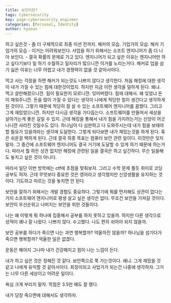 ```yaml
---
title: 보안이란?
tags: Cybersecurity
key: page-cybersecurity_engineer
categories: [Personal, Identity]
author: hyoeun
---
```


하고 싶은것 - 좀 더 구체적으로 최종 미션 전까지.
해커의 모습.
기업가의 모습.
해커 기업가의 모습 - 이거는 어려워보인다.
사업을 하기 위해서는 소프트 엔지니어가 좀 더 나아 보인다. - 결국 확률의 문제로 가고 있다.
엔지니어가 되고 싶은 이유는 엔지니어만 하고 싶다기보다 일 하기 수월하고 일자리가 많으니깐 이거를 노리는거다.
해커로 업을 삼기 싫은 이유는 너무 어렵고 내가 경쟁력이 없을 것 같아서이다.

먹고 사는 걱정을 하면 해커가 되는것도 나쁘지 않다고 생각한다.
처음 해킹에 대한 생각이 내가 가질 수 있는 힘에 대한것이었지. 하지만 지금 이런 생각을 덜하게 된다.
왜냐. 먹고 살만해졌으니깐. 힘이 필요한지 모르니깐. 잊어버렸다. 힘에 대해서.
왜 잊었냐 돈이 채워주니깐. 돈을 많이 가질 수 있다는 생각이 나에게 적당한 힘이 생긴다고 생각하게 된 것이다.
그렇기 때문에 적당히 잘 살 수 있는 소프트웨어 엔지니어를 꿈꿨다.
그리고 그게 재밌었으니깐. 하지만 다시금 생각을 가다듬는다.
소프트웨어를 만들어서 세상을 살아가는게 좋은 길일 수 있지.
근데 해킹을 통해서 내가 힘을 가지려는거는 신앙이 어긋나니깐 사라진 것일수도 있다.
하나님이 다 심판하고 다 도와주시는데 내가 힘을 보태야 할 필요가 있을까라는 생각에 도달한다.
그렇게 되다보면 내가 재밌는것을 하게 된다.
혹은 쉬운걸 택하게 된다.
근데 결국 최종 목표는 컴퓨터 보안 관련 일이다. 이것만은 잊지 말자.
그 중간에 소프트웨어 엔지니어도 결국 거기에 도달할 수 있게 하기 때문에 하는거다.
따라서 뭘 하든 상관 없지만 해킹에 관련된 일을 결국은 하고 싶긴하다.
무슨 일을해도 놓치고 싶은 것이 아니다.

따라서 일단 이번 방학에는 ctf에 초점을 맞춰보자.
그리고 수학 문제 풀듯 취미로 코딩 공부도 하자.
근데 무엇보다 중요한 것은 영어라고 생각했지만 신앙생활을 유지하는 것이다.
기도하고 따르는 것을 놓치면 안 된다.

보안을 잘하기 위해서는 개발 경험도 중요하다.
그렇기에 뭐를 먼저해도 상관이 없다는거지 소프트웨어 엔지니어로 평생 살고 싶은 생각은 없다.
무조건 보안을 가져갈 것이다. 보안이 우선순위고 나머지는 보안을 위한 것들이다.

나는 왜 이렇게 뭐 하나에 집중해서 공부를 하지 못하고 있을까.
하지만 다른 생각으로 성적이 꽤나 잘 나왔다.
나쁘지 않다. 수고했다. 나도 편히 쉬어야 되지 않을까.

보안 공부를 하다가 죽으면 나는 과연 행복할까? 억울하진 않을까?
하나님을 섬기다가 죽으면 행복할까? 억울한 일은 없겠다.

운동은 해야지 그나마 내가 건강해지고 힘이 나는 느낌이 든다.

내가 하고 싶은 것은 정해진 것 같다.
보안쪽으로 쭉 가는것이다.
왜냐. 그게 재밌을 것 같고 나에게 유익할 것 같아서이다.
회장이되고 사업가가 되는건 나중에 생각하자. 그거는 너무 다른 세상이고 어려운 일이다.

욕심 크게 부리지 말자.
학점은 3.5만 해도 잘 했다.




내가 당장 죽으면에 대해서도 생각하자.